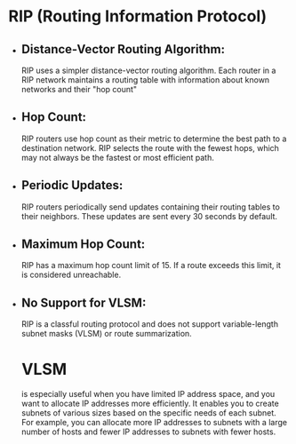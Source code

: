 # RIP (Routing Information Protocol)

- ## Distance-Vector Routing Algorithm:

  RIP uses a simpler distance-vector routing algorithm. Each router in a RIP network maintains a routing table with information about known networks and their "hop count"

- ## Hop Count:

  RIP routers use hop count as their metric to determine the best path to a destination network. RIP selects the route with the fewest hops, which may not always be the fastest or most efficient path.

- ## Periodic Updates:

  RIP routers periodically send updates containing their routing tables to their neighbors. These updates are sent every 30 seconds by default.

- ## Maximum Hop Count:

  RIP has a maximum hop count limit of 15. If a route exceeds this limit, it is considered unreachable.

- ## No Support for VLSM:

  RIP is a classful routing protocol and does not support variable-length subnet masks (VLSM) or route summarization.

  # VLSM

  is especially useful when you have limited IP address space, and you want to allocate IP addresses more efficiently. It enables you to create subnets of various sizes based on the specific needs of each subnet. For example, you can allocate more IP addresses to subnets with a large number of hosts and fewer IP addresses to subnets with fewer hosts.
